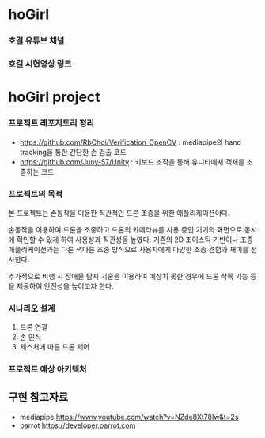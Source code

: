 # hoGirl
### 호걸 유튜브 채널

### 호걸 시현영상 링크


# hoGirl project

### 프로젝트 레포지토리 정리
+ https://github.com/RbChoi/Verification_OpenCV : mediapipe의 hand tracking을 통한 간단한 손 검출 코드
+ https://github.com/Juny-57/Unity : 키보드 조작을 통해 유니티에서 객체를 조종하는 코드


### 프로젝트의 목적

본 프로젝트는 손동작을 이용한 직관적인 드론 조종을 위한 애플리케이션이다. 

손동작을 이용하여 드론을 조종하고 드론의 카메라뷰를 사용 중인 기기의 화면으로 동시에 확인할 수 있게 하여 사용성과 직관성을 높였다.
기존의 2D 조이스틱 기반이나 조종 애플리케이션과는 다른 색다른 조종 방식으로 사용자에게 다양한 조종 경험과 재미를 선사한다.

추가적으로 비행 시 장애물 탐지 기술을 이용하여 예상치 못한 경우에 드론 착륙 기능 등을 제공하여 안전성을 높이고자 한다. 

### 시나리오 설계
1. 드론 연결
2. 손 인식
3. 제스처에 따른 드론 제어

### 프로젝트 예상 아키텍처


## 구현 참고자료
+ mediapipe 
https://www.youtube.com/watch?v=NZde8Xt78Iw&t=2s
+ parrot
https://developer.parrot.com

